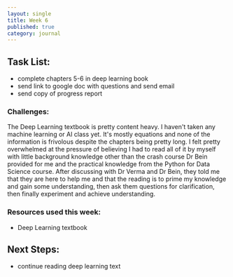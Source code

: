 ```yaml
---
layout: single
title: Week 6
published: true
category: journal
---
```

## Task List:
- complete chapters 5-6 in deep learning book
- send link to google doc with questions and send email 
- send copy of progress report

### Challenges:
The Deep Learning textbook is pretty content heavy. I haven't taken any machine learning or AI class yet. It's mostly equations and none of the information is frivolous despite the chapters being pretty long. 
I felt pretty overwhelmed at the pressure of believing I had to read all of it by myself with little background knowledge other than the crash course Dr Bein provided for me and the practical knowledge from the Python for Data Science course.
After discussing with Dr Verma and Dr Bein, they told me that they are here to help me and that the reading is to prime my knowledge and gain some understanding, then ask them questions for clarification, then finally experiment and achieve understanding.


### Resources used this week:
- Deep Learning textbook


## Next Steps:
- continue reading deep learning text